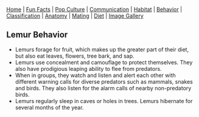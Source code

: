 [Home](/README.md) |
[Fun Facts](/facts.md) |
[Pop Culture](/pop-culture.md) |
[Communication](/communication.md) |
[Habitat](/anatomy.md) |
[Behavior](/behavior.md) |
[Classification](/classification.md) |
[Anatomy](/anatomy.md) |
[Mating](/mating.md) |
[Diet](/diet.md) |
[Image Gallery](/ImageGallery.md)


## Lemur Behavior
* Lemurs forage for fruit, which makes up the greater part of their diet, but also eat leaves, flowers, tree bark, and sap.
* Lemurs use concealment and camouflage to protect themselves. They also have prodigious leaping ability to flee from predators.
* When in groups, they watch and listen and alert each other with different warning calls for diverse predators such as mammals, snakes and birds. They also listen for the alarm calls of nearby non-predatory birds.
* Lemurs regularly sleep in caves or holes in trees. Lemurs hibernate for several months of the year.
